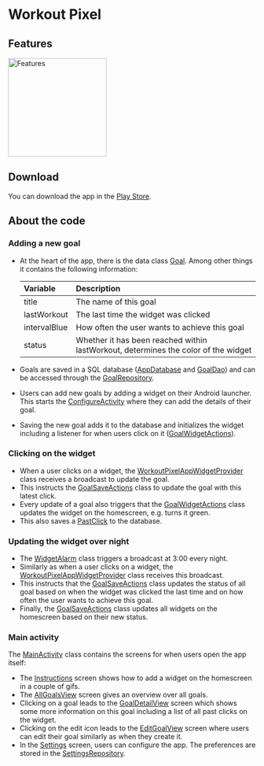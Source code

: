 # Workout Pixel

## Features
<img src="/workoutpixel/src/main/res/drawable-v24/instructions_pitch.png" alt="Features" width="200"/>

## Download
You can download the app in the [Play Store](https://play.google.com/store/apps/details?id=ch.karimattia.workoutpixel).

## About the code
### Adding a new goal
* At the heart of the app, there is the data class [Goal](/workoutpixel/src/main/java/ch/karimattia/workoutpixel/data/Goal.kt). Among other things it contains the following information:

	| Variable      | Description          														|
	| :--- 					| :--- 																						|
	| title 				| The name of this goal 													|
	| lastWorkout 	| The last time the widget was clicked 						|
	| intervalBlue 	| How often the user wants to achieve this goal 	|
	| status 				| Whether it has been reached within lastWorkout, determines the color of the widget |

* Goals are saved in a SQL database ([AppDatabase](/workoutpixel/src/main/java/ch/karimattia/workoutpixel/data/AppDatabase.kt) and [GoalDao](/workoutpixel/src/main/java/ch/karimattia/workoutpixel/data/GoalDao.kt)) and can be accessed through the [GoalRepository](/workoutpixel/src/main/java/ch/karimattia/workoutpixel/data/GoalRepository.kt).
* Users can add new goals by adding a widget on their Android launcher. This starts the [ConfigureActivity](/workoutpixel/src/main/java/ch/karimattia/workoutpixel/activities/ConfigureActivity.kt) where they can add the details of their goal. 
* Saving the new goal adds it to the database and initializes the widget including a listener for when users click on it ([GoalWidgetActions](/workoutpixel/src/main/java/ch/karimattia/workoutpixel/core/GoalWidgetActions.kt)).

### Clicking on the widget
* When a user clicks on a widget, the [WorkoutPixelAppWidgetProvider](/workoutpixel/src/main/java/ch/karimattia/workoutpixel/core/WorkoutPixelAppWidgetProvider) class receives a broadcast to update the goal.
* This instructs the [GoalSaveActions](/workoutpixel/src/main/java/ch/karimattia/workoutpixel/data/File) class to update the goal with this latest click.
* Every update of a goal also triggers that the [GoalWidgetActions](/workoutpixel/src/main/java/ch/karimattia/workoutpixel/core/GoalWidgetActions.kt) class updates the widget on the homescreen, e.g. turns it green.
* This also saves a [PastClick](/workoutpixel/src/main/java/ch/karimattia/workoutpixel/data/PastWorkout.kt) to the database.

### Updating the widget over night
* The [WidgetAlarm](/workoutpixel/src/main/java/ch/karimattia/workoutpixel/core/WidgetAlarm.kt) class triggers a broadcast at 3:00 every night.
* Similarly as when a user clicks on a widget, the [WorkoutPixelAppWidgetProvider](/workoutpixel/src/main/java/ch/karimattia/workoutpixel/core/WorkoutPixelAppWidgetProvider) class receives this broadcast.
* This instructs that the [GoalSaveActions](/workoutpixel/src/main/java/ch/karimattia/workoutpixel/data/File) class updates the status of all goal based on when the widget was clicked the last time and on how often the user wants to achieve this goal.
* Finally, the [GoalSaveActions](/workoutpixel/src/main/java/ch/karimattia/workoutpixel/data/File) class updates all widgets on the homescreen based on their new status.

### Main activity
The [MainActivity](/workoutpixel/src/main/java/ch/karimattia/workoutpixel/activities/MainActivity.kt) class contains the screens for when users open the app itself:
* The [Instructions](/workoutpixel/src/main/java/ch/karimattia/workoutpixel/composables/Instructions.kt) screen shows how to add a widget on the homescreen in a couple of gifs.
* The [AllGoalsView](/workoutpixel/src/main/java/ch/karimattia/workoutpixel/composables/AllGoalsView.kt) screen gives an overview over all goals.
* Clicking on a goal leads to the [GoalDetailView](/workoutpixel/src/main/java/ch/karimattia/workoutpixel/composables/GoalDetailView.kt) screen which shows some more information on this goal including a list of all past clicks on the widget.
* Clicking on the edit icon leads to the [EditGoalView](/workoutpixel/src/main/java/ch/karimattia/workoutpixel/composables/EditGoalView.kt) screen where users can edit their goal similarly as when they create it.
* In the [Settings](/workoutpixel/src/main/java/ch/karimattia/workoutpixel/composables/Settings.kt) screen, users can configure the app. The preferences are stored in the [SettingsRepository](/workoutpixel/src/main/java/ch/karimattia/workoutpixel/data/SettingsRepository.kt).
